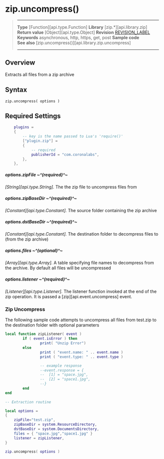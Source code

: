 # zip.uncompress()

> --------------------- ------------------------------------------------------------------------------------------
> __Type__              [Function][api.type.Function]
> __Library__           [zip.*][api.library.zip]
> __Return value__      [Object][api.type.Object]
> __Revision__          [REVISION_LABEL](REVISION_URL)
> __Keywords__          asynchronous, http, https, get, post
> __Sample code__       
> __See also__          [zip.uncompress()][api.library.zip.uncompress]
>                       
>                       
>                       
> --------------------- ------------------------------------------------------------------------------------------


## Overview

Extracts all files from a zip archive

## Syntax

	zip.uncompress( options )

## Required Settings
``````lua
	plugins =
	{
		-- key is the name passed to Lua's 'require()'
		["plugin.zip"] =
		{
			-- required
			publisherId = "com.coronalabs",
		},
	},
``````

##### options.zipFile ~^(required)^~
_[String][api.type.String]._ The the zip file to uncompress files from

##### options.zipBaseDir ~^(required)^~
_[Constant][api.type.Constant]._ The source folder containing the zip archive

##### options.dstBaseDir ~^(required)^~
_[Constant][api.type.Constant]._ The destination folder to decompress files to (from the zip archive)

##### options.files ~^(optional)^~
_[Array][api.type.Array]._ A table specifying file names to decompress from the archive. By default all files will be uncompressed

##### options.listener ~^(required)^~
_[Listener][api.type.Listener]._ The listener function invoked at the end of the zip operation. It is passed a [zip][api.event.uncompress] event.


### Zip Uncompress
The following sample code attempts to uncompress all files from test.zip to the destination folder with optional parameters

``````lua
local function zipListener( event )
        if ( event.isError ) then
                print( "Unzip Error")
        else
                print ( "event.name: " .. event.name )
                print ( "event.type: " .. event.type )

                -- example response
				--event.response = {
				--	[1] = "space.jpg",
				--	[2] = "space1.jpg",
				--}
        end
end
 
-- Extraction routine

local options =
{
	zipFile="test.zip",
	zipBaseDir = system.ResourceDirectory,
	dstBaseDir = system.DocumentsDirectory,
	files = { "space.jpg","space1.jpg" }
	listener = zipListener,
}

zip.uncompress( options )

``````